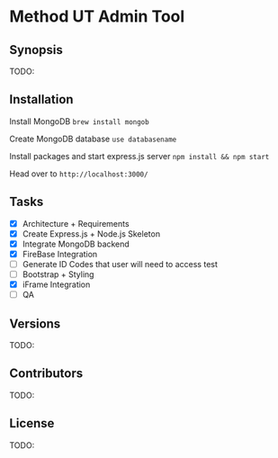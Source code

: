 # Method UT Admin Tool

## Synopsis

TODO:

## Installation

Install MongoDB `brew install mongob`

Create MongoDB database `use databasename`

Install packages and start express.js server `npm install && npm start`

Head over to `http://localhost:3000/`


## Tasks

- [x] Architecture + Requirements
- [x] Create Express.js + Node.js Skeleton
- [x] Integrate MongoDB backend
- [x] FireBase Integration
- [ ] Generate ID Codes that user will need to access test
- [ ] Bootstrap + Styling
- [x] iFrame Integration
- [ ] QA

## Versions

TODO:

## Contributors

TODO:

## License

TODO:
